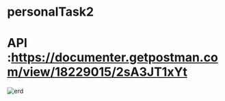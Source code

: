# personalTask2



# API :https://documenter.getpostman.com/view/18229015/2sA3JT1xYt

![erd](https://github.com/kopite97/personalTask2/assets/144471977/5ea0565f-d7db-48cc-8af9-c0febd7b320b)
